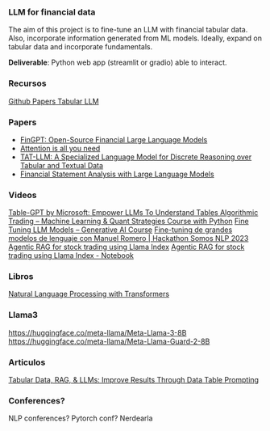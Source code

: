### LLM for financial data

The aim of this project is to fine-tune an LLM with financial tabular data.
Also, incorporate information generated from ML models.
Ideally, expand on tabular data and incorporate fundamentals.

**Deliverable**: Python web app (streamlit or gradio) able to interact. 

### Recursos

[Github Papers Tabular LLM](https://github.com/SpursGoZmy/Awesome-Tabular-LLMs)

### Papers

* [FinGPT: Open-Source Financial Large Language Models](https://arxiv.org/pdf/2306.06031)
* [Attention is all you need](https://proceedings.neurips.cc/paper_files/paper/2017/file/3f5ee243547dee91fbd053c1c4a845aa-Paper.pdf)
* [TAT-LLM: A Specialized Language Model for Discrete Reasoning over Tabular and Textual Data](https://arxiv.org/pdf/2401.13223)
* [Financial Statement Analysis with Large Language Models](https://bfi.uchicago.edu/working-paper/financial-statement-analysis-with-large-language-models/)

### Videos

[ Table-GPT by Microsoft: Empower LLMs To Understand Tables ](https://www.youtube.com/watch?v=yGL0XZlGA0I)
[Algorithmic Trading – Machine Learning & Quant Strategies Course with Python](https://www.youtube.com/watch?v=9Y3yaoi9rUQ&t=1094s)
[Fine Tuning LLM Models – Generative AI Course](https://www.youtube.com/watch?v=iOdFUJiB0Zc)
[Fine-tuning de grandes modelos de lenguaje con Manuel Romero | Hackathon Somos NLP 2023](https://www.youtube.com/watch?v=WYcJb8gYBZU&t=799s)
[Agentic RAG for stock trading using Llama Index](https://www.youtube.com/watch?v=uOLhleiOM84)
[Agentic RAG for stock trading using Llama Index - Notebook](https://github.com/adidror005/youtube-videos/blob/main/AI%20Trading%20Assistant%20Actual.ipynb)

### Libros

[Natural Language Processing with Transformers](https://www.oreilly.com/library/view/natural-language-processing/9781098136789/)

### Llama3

https://huggingface.co/meta-llama/Meta-Llama-3-8B
https://huggingface.co/meta-llama/Meta-Llama-Guard-2-8B

### Articulos

[Tabular Data, RAG, & LLMs: Improve Results Through Data Table Prompting](https://medium.com/intel-tech/tabular-data-rag-llms-improve-results-through-data-table-prompting-bcb42678914b)


### Conferences?

NLP conferences?
Pytorch conf?
Nerdearla
